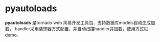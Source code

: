 pyautoloads
===========

**pyautoloads** 是tornado web 简易开发工具包，支持数据库models自动生成加载，
handler采用装饰器方式配置，并自动扫描handler并加载，使用方式见demo。
